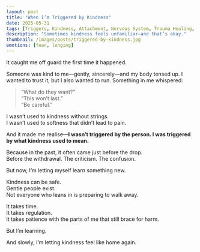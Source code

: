 ```yaml
---
layout: post
title: "When I’m Triggered by Kindness"
date: 2025-05-31
tags: [Triggers, Kindness, Attachment, Nervous System, Trauma Healing, Inner Child, Relationships, Self-Compassion]
description: "Sometimes kindness feels unfamiliar—and that’s okay."
thumbnail: /images/posts/triggered-by-kindness.jpg
emotions: [fear, longing]
---
```


It caught me off guard the first time it happened.

Someone was kind to me—gently, sincerely—and my body tensed up. I wanted to trust it, but I also wanted to run. Something in me whispered:
> “What do they want?”  
> “This won’t last.”  
> “Be careful.”

I wasn’t used to kindness without strings.  
I wasn’t used to softness that didn’t lead to pain.

And it made me realise—**I wasn’t triggered by the person. I was triggered by what kindness used to mean.**

Because in the past, it often came just before the drop.  
Before the withdrawal. The criticism. The confusion.

But now, I’m letting myself learn something new.

Kindness can be safe.  
Gentle people exist.  
Not everyone who leans in is preparing to walk away.

It takes time.  
It takes regulation.  
It takes patience with the parts of me that still brace for harm.

But I’m learning.

And slowly, I’m letting kindness feel like home again.
